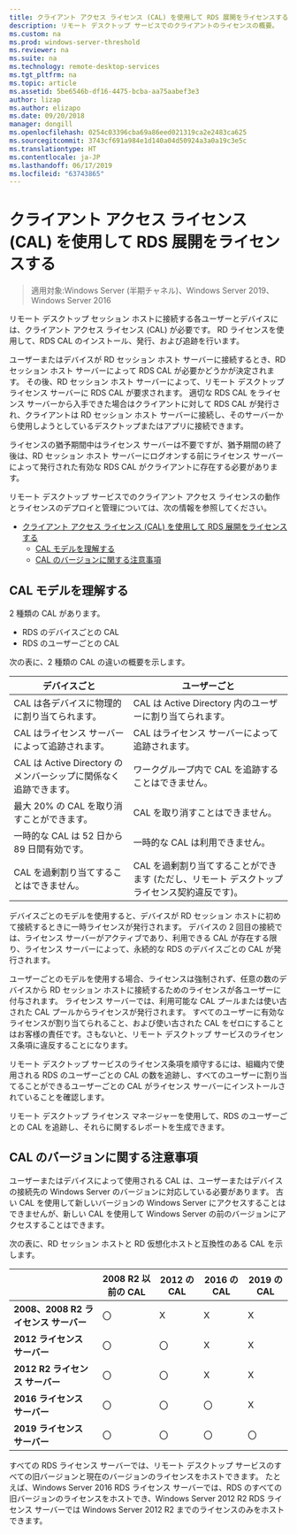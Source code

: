 ```yaml
---
title: クライアント アクセス ライセンス (CAL) を使用して RDS 展開をライセンスする
description: リモート デスクトップ サービスでのクライアントのライセンスの概要。
ms.custom: na
ms.prod: windows-server-threshold
ms.reviewer: na
ms.suite: na
ms.technology: remote-desktop-services
ms.tgt_pltfrm: na
ms.topic: article
ms.assetid: 5be6546b-df16-4475-bcba-aa75aabef3e3
author: lizap
ms.author: elizapo
ms.date: 09/20/2018
manager: dongill
ms.openlocfilehash: 0254c03396cba69a86eed021319ca2e2483ca625
ms.sourcegitcommit: 3743cf691a984e1d140a04d50924a3a0a19c3e5c
ms.translationtype: HT
ms.contentlocale: ja-JP
ms.lasthandoff: 06/17/2019
ms.locfileid: "63743865"
---
```

# <a name="license-your-rds-deployment-with-client-access-licenses-cals"></a>クライアント アクセス ライセンス (CAL) を使用して RDS 展開をライセンスする

>適用対象:Windows Server (半期チャネル)、Windows Server 2019、Windows Server 2016

リモート デスクトップ セッション ホストに接続する各ユーザーとデバイスには、クライアント アクセス ライセンス (CAL) が必要です。 RD ライセンスを使用して、RDS CAL のインストール、発行、および追跡を行います。  

ユーザーまたはデバイスが RD セッション ホスト サーバーに接続するとき、RD セッション ホスト サーバーによって RDS CAL が必要かどうかが決定されます。 その後、RD セッション ホスト サーバーによって、リモート デスクトップ ライセンス サーバーに RDS CAL が要求されます。 適切な RDS CAL をライセンス サーバーから入手できた場合はクライアントに対して RDS CAL が発行され、クライアントは RD セッション ホスト サーバーに接続し、そのサーバーから使用しようとしているデスクトップまたはアプリに接続できます。

ライセンスの猶予期間中はライセンス サーバーは不要ですが、猶予期間の終了後は、RD セッション ホスト サーバーにログオンする前にライセンス サーバーによって発行された有効な RDS CAL がクライアントに存在する必要があります。

リモート デスクトップ サービスでのクライアント アクセス ライセンスの動作とライセンスのデプロイと管理については、次の情報を参照してください。

- [クライアント アクセス ライセンス (CAL) を使用して RDS 展開をライセンスする](#license-your-rds-deployment-with-client-access-licenses-cals)
  - [CAL モデルを理解する](#understanding-the-cals-model)
  - [CAL のバージョンに関する注意事項](#note-about-cal-versions)

## <a name="understanding-the-cals-model"></a>CAL モデルを理解する

2 種類の CAL があります。

- RDS のデバイスごとの CAL
- RDS のユーザーごとの CAL

次の表に、2 種類の CAL の違いの概要を示します。

| デバイスごと                                                     | ユーザーごと                                                                         |
|----------------------------------------------------------------|----------------------------------------------------------------------------------|
| CAL は各デバイスに物理的に割り当てられます。                   | CAL は Active Directory 内のユーザーに割り当てられます。                                 |
| CAL はライセンス サーバーによって追跡されます。                        | CAL はライセンス サーバーによって追跡されます。                                          |
| CAL は Active Directory のメンバーシップに関係なく追跡できます。 | ワークグループ内で CAL を追跡することはできません。                                       |
| 最大 20% の CAL を取り消すことができます。                              | CAL を取り消すことはできません。                                                      |
| 一時的な CAL は 52 日から 89 日間有効です。                       | 一時的な CAL は利用できません。                                                |
| CAL を過剰割り当てすることはできません。                                  | CAL を過剰割り当てすることができます (ただし、リモート デスクトップ ライセンス契約違反です)。 |

デバイスごとのモデルを使用すると、デバイスが RD セッション ホストに初めて接続するときに一時ライセンスが発行されます。 デバイスの 2 回目の接続では、ライセンス サーバーがアクティブであり、利用できる CAL が存在する限り、ライセンス サーバーによって、永続的な RDS のデバイスごとの CAL が発行されます。

ユーザーごとのモデルを使用する場合、ライセンスは強制されず、任意の数のデバイスから RD セッション ホストに接続するためのライセンスが各ユーザーに付与されます。 ライセンス サーバーでは、利用可能な CAL プールまたは使い古された CAL プールからライセンスが発行されます。 すべてのユーザーに有効なライセンスが割り当てられること、および使い古された CAL をゼロにすることはお客様の責任です。さもないと、リモート デスクトップ サービスのライセンス条項に違反することになります。

リモート デスクトップ サービスのライセンス条項を順守するには、組織内で使用される RDS のユーザーごとの CAL の数を追跡し、すべてのユーザーに割り当てることができるユーザーごとの CAL がライセンス サーバーにインストールされていることを確認します。

リモート デスクトップ ライセンス マネージャーを使用して、RDS のユーザーごとの CAL を追跡し、それらに関するレポートを生成できます。

## <a name="note-about-cal-versions"></a>CAL のバージョンに関する注意事項

ユーザーまたはデバイスによって使用される CAL は、ユーザーまたはデバイスの接続先の Windows Server のバージョンに対応している必要があります。 古い CAL を使用して新しいバージョンの Windows Server にアクセスすることはできませんが、新しい CAL を使用して Windows Server の前のバージョンにアクセスすることはできます。

次の表に、RD セッション ホストと RD 仮想化ホストと互換性のある CAL を示します。

|                  |2008 R2 以前の CAL|2012 の CAL|2016 の CAL|2019 の CAL|
|---------------------------------|--------|--------|--------|--------|
| **2008、2008 R2 ライセンス サーバー**| 〇    | X     | X     | X     |
| **2012 ライセンス サーバー**         | 〇    | 〇    | X     | X     |
| **2012 R2 ライセンス サーバー**      | 〇    | 〇    | X     | X     |
| **2016 ライセンス サーバー**         | 〇    | 〇    | 〇    | X     |
| **2019 ライセンス サーバー**         | 〇    | 〇    | 〇    | 〇    |

すべての RDS ライセンス サーバーでは、リモート デスクトップ サービスのすべての旧バージョンと現在のバージョンのライセンスをホストできます。 たとえば、Windows Server 2016 RDS ライセンス サーバーでは、RDS のすべての旧バージョンのライセンスをホストでき、Windows Server 2012 R2 RDS ライセンス サーバーでは Windows Server 2012 R2 までのライセンスのみをホストできます。

